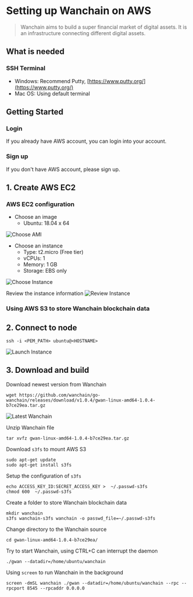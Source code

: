 # Setting up Wanchain on AWS

> Wanchain aims to build a super financial market of digital assets. It is an infrastructure connecting different digital assets.

## What is needed

### SSH Terminal 
- Windows: Recommend Putty, [https://www.putty.org/](https://www.putty.org/)
- Mac OS: Using default terminal

## Getting Started

### Login
If you already have AWS account, you can login into your account.

### Sign up
If you don't have AWS account, please sign up.

## 1. Create AWS EC2

### AWS EC2 configuration
- Choose an image
    - Ubuntu: 18.04 x 64

![Choose AMI](https://s3.amazonaws.com/kaizen-images/github/aws_choose_ami.png)

- Choose an instance
    - Type: t2.micro (Free tier)
    - vCPUs: 1
    - Memory: 1 GB
    - Storage: EBS only

![Choose Instance](https://s3.amazonaws.com/kaizen-images/github/aws_choose_instance.png)

Review the instance information
![Review Instance](https://s3.amazonaws.com/kaizen-images/github/aws_review_instance.png)

### Using AWS S3 to store Wanchain blockchain data

## 2. Connect to node

```
ssh -i <PEM_PATH> ubuntu@<HOSTNAME>
```

![Launch Instance](https://s3.amazonaws.com/kaizen-images/github/aws_launch_instance.png)

## 3. Download and build

Download newest version from Wanchain
```
wget https://github.com/wanchain/go-wanchain/releases/download/v1.0.4/gwan-linux-amd64-1.0.4-b7ce29ea.tar.gz
```

![Latest Wanchain](https://s3.amazonaws.com/kaizen-images/github/aws_review_instance.png)

Unzip Wanchain file
```
tar xvfz gwan-linux-amd64-1.0.4-b7ce29ea.tar.gz
```

Download `s3fs` to mount AWS S3 
```
sudo apt-get update
sudo apt-get install s3fs
```

Setup the configuration of `s3fs`
```
echo ACCESS_KEY_ID:SECRET_ACCESS_KEY >  ~/.passwd-s3fs
chmod 600  ~/.passwd-s3fs
```

Create a folder to store Wanchain blockchain data
```
mkdir wanchain
s3fs wanchain-s3fs wanchain -o passwd_file=~/.passwd-s3fs
```

Change directory to the Wanchain source
```
cd gwan-linux-amd64-1.0.4-b7ce29ea/
```

Try to start Wanchain, using CTRL+C can interrupt the daemon
```
./gwan --datadir=/home/ubuntu/wanchain
```

Using `screen` to run Wanchain in the background 
```
screen -dmSL wanchain ./gwan --datadir=/home/ubuntu/wanchain --rpc --rpcport 8545 --rpcaddr 0.0.0.0
```

